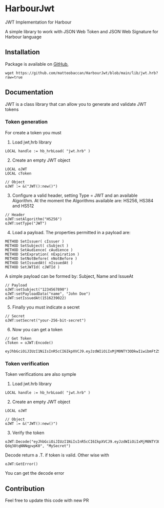 # HarbourJwt
JWT Implementation for Harbour

A simple library to work with JSON Web Token and JSON Web Signature for Harbour language

## Installation

Package is available on [GitHub](https://github.com/matteobaccan/HarbourJwt/blob/main/lib/jwt.hrb),

```shell
wget https://github.com/matteobaccan/HarbourJwt/blob/main/lib/jwt.hrb?raw=true
```

## Documentation
JWT is a class library that can allow you to generate and validate JWT tokens

### Token generation
For create  a token you must 

1. Load jwt,hrb library

```
LOCAL handle := hb_hrbLoad( "jwt.hrb" )
```

2. Create an empty JWT object

```
LOCAL oJWT 
LOCAL cToken
   
// Object
oJWT := &("JWT():new()")
```

3. Configure a valid header, setting Type = JWT and an available Algorithm. At the moment the Algorithms available are: HS256, HS384 and HS512

```
// Header
oJWT:setAlgorithm("HS256")
oJWT:setType("JWT")
```

4. Load a payload. The properties permitted in a payload are: 

```
METHOD SetIssuer( cIssuer )
METHOD SetSubject( cSubject )
METHOD SetAudience( cAudience )
METHOD SetExpration( nExpiration )
METHOD SetNotBefore( nNotBefore )
METHOD SetIssuedAt( nIssuedAt )
METHOD SetJWTId( cJWTId )
```

A simple payload can be formed by: Subject, Name and IssueAt

```
// Payload
oJWT:setSubject("1234567890")
oJWT:setPayloadData("name", "John Doe")
oJWT:setIssuedAt(1516239022)
```

5. Finally you must indicate a secret

```
// Secret
oJWT:setSecret("your-256-bit-secret")
```

6. Now you can get a token

```
// Get Token
cToken = oJWT:Encode()
```

```
eyJhbGciOiJIUzI1NiIsInR5cCI6IkpXVCJ9.eyJzdWIiOiIxMjM0NTY3ODkwIiwibmFtZSI6IkpvaG4gRG9lIiwiaWF0IjoxNTE2MjM5MDIyfQ.SflKxwRJSMeKKF2QT4fwpMeJf36POk6yJV_adQssw5c
```

### Token verification
Token verifications are also symple

1. Load jwt.hrb library

```
LOCAL handle := hb_hrbLoad( "jwt.hrb" )
```

2. Create an empty JWT object

```
LOCAL oJWT 

// Object
oJWT := &("JWT():new()")
```

3. Verify the token

```
oJWT:Decode("eyJhbGciOiJIUzI1NiIsInR5cCI6IkpXVCJ9.eyJzdWIiOiIxMjM0NTY3ODkwIiwibmFtZSI6Ik1hdHRlbyBCYWNjYW4iLCJpYXQiOjE1MTYyMzkwMjJ9.YR8QF52kgj0owYlP9TkEy_lNhC-Qdq38tqNNNqpvpK0", "MySecret")
```

Decode return a .T. if token is valid. Other wise with

```
oJWT:GetError()
```
You can get the decode error

## Contribution
Feel free to update this code with new PR
